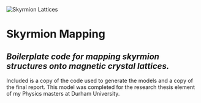 
![Skyrmion Lattices](https://github.com/JWiseman-git/Skyrmion-Mapping-Project/assets/74243511/e8902b0c-6fb9-4bd4-98ea-b609b49ffd54)
# Skyrmion Mapping

## _Boilerplate code for mapping skyrmion structures onto magnetic crystal lattices._

Included is a copy of the code used to generate the models and a copy of the final report.
This model was completed for the research thesis element of my Physics masters at Durham University.


